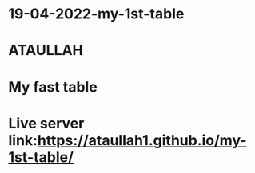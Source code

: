 # 19-04-2022-my-1st-table
# ATAULLAH
# My fast table
# Live server link:https://ataullah1.github.io/my-1st-table/
